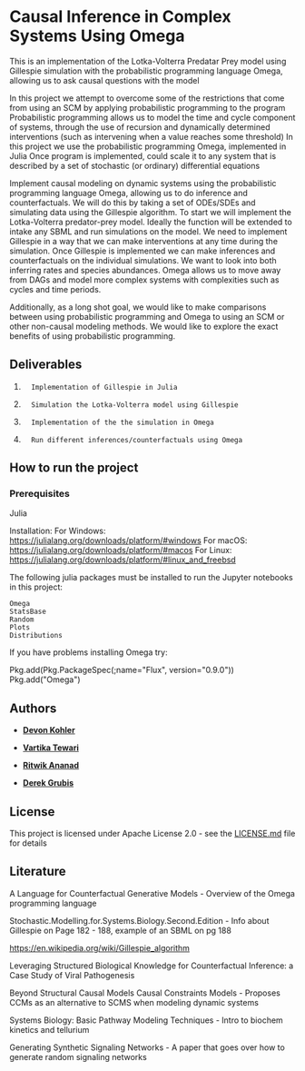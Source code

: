 # Causal Inference in Complex Systems Using Omega

This is an implementation of the Lotka-Volterra Predatar Prey model using Gillespie simulation with the probabilistic programming language Omega, allowing us to ask causal questions with the model

In this project we attempt to overcome some of the restrictions that come from using an SCM by applying probabilistic programming to the program
Probabilistic programming allows us to model the time and cycle component of systems, through the use of recursion and dynamically determined interventions (such as intervening when a value reaches some threshold)
In this project we use the probabilistic programming Omega, implemented in Julia
Once program is implemented, could scale it to any system that is described by a set of stochastic (or ordinary) differential equations

Implement causal modeling on dynamic systems using the probabilistic programming language Omega, allowing us to do inference and counterfactuals. We will do this by taking a set of ODEs/SDEs and simulating data using the Gillespie algorithm. To start we will implement the Lotka-Volterra predator-prey model. Ideally the function will be extended to intake any SBML and run simulations on the model. We need to implement Gillespie in a way that we can make interventions at any time during the simulation. Once Gillespie is implemented we can make inferences and counterfactuals on the individual simulations. We want to look into both inferring rates and species abundances. Omega allows us to move away from DAGs and model more complex systems with complexities such as cycles and time periods.

Additionally, as a long shot goal, we would like to make comparisons between using probabilistic programming and Omega to using an SCM or other non-causal modeling methods. We would like to explore the exact benefits of using probabilistic programming.

## Deliverables

1.       Implementation of Gillespie in Julia
    
2.       Simulation the Lotka-Volterra model using Gillespie

3.       Implementation of the the simulation in Omega

4.       Run different inferences/counterfactuals using Omega
     

## How to run the project


### Prerequisites 

Julia 

Installation:
For Windows:
https://julialang.org/downloads/platform/#windows
For macOS: 
https://julialang.org/downloads/platform/#macos
For Linux:
https://julialang.org/downloads/platform/#linux_and_freebsd


The following julia packages must be installed to run the Jupyter notebooks in this project:

```
Omega
StatsBase
Random
Plots
Distributions
```
If you have problems installing Omega try:

Pkg.add(Pkg.PackageSpec(;name="Flux", version="0.9.0"))
Pkg.add("Omega")



## Authors

* [**Devon Kohler**]()

* [**Vartika Tewari**]()

* [**Ritwik Ananad**]()

* [**Derek Grubis**]()



## License

This project is licensed under Apache License 2.0 - see the [LICENSE.md](https://github.com/devonjkohler/Causal_Inference_Project/blob/main/LICENSE.md) file for details



## Literature

A Language for Counterfactual Generative Models - Overview of the Omega programming language 

Stochastic.Modelling.for.Systems.Biology.Second.Edition - Info about Gillespie on Page 182 - 188, example of an SBML on pg 188 

https://en.wikipedia.org/wiki/Gillespie_algorithm 


Leveraging Structured Biological Knowledge for Counterfactual Inference: a Case Study of Viral Pathogenesis 

Beyond Structural Causal Models Causal Constraints Models - Proposes CCMs as an alternative to SCMS when modeling dynamic systems 

Systems Biology: Basic Pathway Modeling Techniques - Intro to biochem kinetics and tellurium 

Generating Synthetic Signaling Networks - A paper that goes over how to generate random signaling networks 
